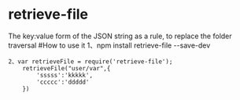 # retrieve-file
The key:value form of the JSON string as a rule, to replace the folder traversal
#How to use it
	1、npm install retrieve-file --save-dev

	2、var retrieveFile = require('retrieve-file');
		retrieveFile("user/var",{
			'sssss':'kkkkk',
			'ccccc':'ddddd'
		})
